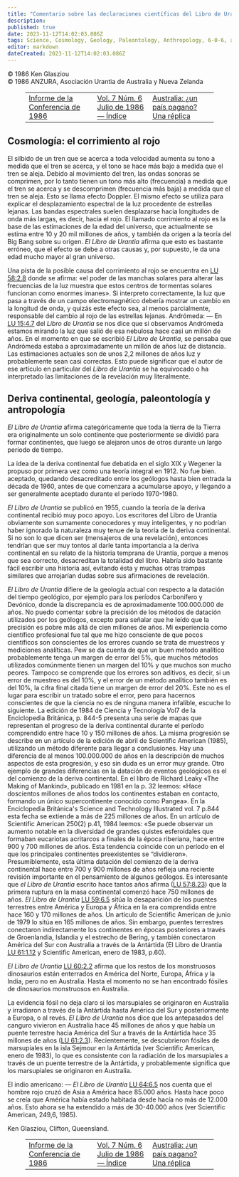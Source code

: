```yaml
---
title: "Comentario sobre las declaraciones científicas del Libro de Urantia, Parte III"
description: 
published: true
date: 2023-11-12T14:02:03.086Z
tags: Science, Cosmology, Geology, Paleontology, Anthropology, 6-0-6, article
editor: markdown
dateCreated: 2023-11-12T14:02:03.086Z
---
```


<p class="v-card v-sheet theme--light grey lighten-3 px-2 py-1">© 1986 Ken Glasziou<br>© 1986 ANZURA, Asociación Urantia de Australia y Nueva Zelanda</p>
<figure class="table chapter-navigator">
  <table>
    <tbody>
      <tr>
        <td>
        <a href="/es/article/606/Conference_1986_Report">
          <span class="mdi mdi-arrow-left-drop-circle"></span><span class="pl-2">Informe de la Conferencia de 1986</span>
        </a>
        </td>
        <td>
        <a href="/es/index/articles_606#vol-7-núm-6-julio-de-1986">
          <span class="mdi mdi-book-open-variant"></span><span class="pl-2">Vol. 7 Núm. 6 Julio de 1986 — Índice</span>
        </a>
        </td>
        <td>
        <a href="/es/article/William_Wentworth/Australia_A_Pagan_Country_A_Rejoinder">
          <span class="pr-2">Australia: ¿un país pagano? Una réplica</span><span class="mdi mdi-arrow-right-drop-circle"></span>
        </a>
        </td>
      </tr>
    </tbody>
  </table>
</figure>



## Cosmología: el corrimiento al rojo

El silbido de un tren que se acerca a toda velocidad aumenta su tono a medida que el tren se acerca, y el tono se hace más bajo a medida que el tren se aleja. Debido al movimiento del tren, las ondas sonoras se comprimen, por lo tanto tienen un tono más alto (frecuencia) a medida que el tren se acerca y se descomprimen (frecuencia más baja) a medida que el tren se aleja. Esto se llama efecto Doppler. El mismo efecto se utiliza para explicar el desplazamiento espectral de la luz procedente de estrellas lejanas. Las bandas espectrales suelen desplazarse hacia longitudes de onda más largas, es decir, hacia el rojo. El llamado corrimiento al rojo es la base de las estimaciones de la edad del universo, que actualmente se estima entre 10 y 20 mil millones de años, y también da origen a la teoría del Big Bang sobre su origen. _El Libro de Urantia_ afirma que esto es bastante erróneo, que el efecto se debe a otras causas y, por supuesto, le da una edad mucho mayor al gran universo.

Una pista de la posible causa del corrimiento al rojo se encuentra en <a id="a41_70"></a>[LU 58:2.8](/es/The_Urantia_Book/58#p2_8) donde se afirma: «el poder de las manchas solares para alterar las frecuencias de la luz muestra que estos centros de tormentas solares funcionan como enormes imanes». Si interpreto correctamente, la luz que pasa a través de un campo electromagnético debería mostrar un cambio en la longitud de onda, y quizás este efecto sea, al menos parcialmente, responsable del cambio al rojo de las estrellas lejanas. Andrómeda: — En <a id="a41_535"></a>[LU 15:4.7](/es/The_Urantia_Book/15#p4_7) del _Libro de Urantia_ se nos dice que si observamos Andrómeda estamos mirando la luz que salió de esa nebulosa hace casi un millón de años. En el momento en que se escribió _El Libro de Urantia_, se pensaba que Andrómeda estaba a aproximadamente un millón de años luz de distancia. Las estimaciones actuales son de unos 2,2 millones de años luz y probablemente sean casi correctas. Esto puede significar que el autor de ese artículo en particular del _Libro de Urantia_ se ha equivocado o ha interpretado las limitaciones de la revelación muy literalmente.

## Deriva continental, geología, paleontología y antropología

_El Libro de Urantia_ afirma categóricamente que toda la tierra de la Tierra era originalmente un solo continente que posteriormente se dividió para formar continentes, que luego se alejaron unos de otros durante un largo período de tiempo.

La idea de la deriva continental fue debatida en el siglo XIX y Wegener la propuso por primera vez como una teoría integral en 1912. No fue bien. aceptado, quedando desacreditado entre los geólogos hasta bien entrada la década de 1960, antes de que comenzara a acumularse apoyo, y llegando a ser generalmente aceptado durante el período 1970-1980.

_El Libro de Urantia_ se publicó en 1955, cuando la teoría de la deriva continental recibió muy poco apoyo. Los escritores del Libro de Urantia obviamente son sumamente conocedores y muy inteligentes, y no podrían haber ignorado la naturaleza muy tenue de la teoría de la deriva continental. Si no son lo que dicen ser (mensajeros de una revelación), entonces tendrían que ser muy tontos al darle tanta importancia a la deriva continental en su relato de la historia temprana de Urantia, porque a menos que sea correcto, desacreditan la totalidad del libro. Habría sido bastante fácil escribir una historia así, evitando ésta y muchas otras trampas similares que arrojarían dudas sobre sus afirmaciones de revelación.

_El Libro de Urantia_ difiere de la geología actual con respecto a la datación del tiempo geológico, por ejemplo para los períodos Carbonífero y Devónico, donde la discrepancia es de aproximadamente 100.000.000 de años. No puedo comentar sobre la precisión de los métodos de datación utilizados por los geólogos, excepto para señalar que he leído que la precisión es pobre más allá de cien millones de años. Mi experiencia como científico profesional fue tal que me hizo consciente de que pocos científicos son conscientes de los errores cuando se trata de muestreos y mediciones analíticas. Pew se da cuenta de que un buen método analítico probablemente tenga un margen de error del 5%, que muchos métodos utilizados comúnmente tienen un margen del 10% y que muchos son mucho peores. Tampoco se comprende que los errores son aditivos, es decir, si un error de muestreo es del 10%, y el error de un método analítico también es del 10%, la cifra final citada tiene un margen de error del 20%. Este no es el lugar para escribir un tratado sobre el error, pero para hacernos conscientes de que la ciencia no es de ninguna manera infalible, escuche lo siguiente. La edición de 1984 de Ciencia y Tecnología Vol7 de la Enciclopedia Británica, p. 844-5 presenta una serie de mapas que representan el progreso de la deriva continental durante el período comprendido entre hace 10 y 150 millones de años. La misma progresión se describe en un artículo de la edición de abril de Scientific American (1985), utilizando un método diferente para llegar a conclusiones. Hay una diferencia de al menos 100.000.000 de años en la descripción de muchos aspectos de esta progresión, y eso sin duda es un error muy grande. Otro ejemplo de grandes diferencias en la datación de eventos geológicos es el del comienzo de la deriva continental. En el libro de Richard Leaky «The Making of Mankind», publicado en 1981 en la p. 32 leemos: «Hace doscientos millones de años todos los continentes estaban en contacto, formando un único supercontinente conocido como Pangea». En la Enciclopedia Británica's Science and Technology Illustrated vol. 7 p.844 esta fecha se extiende a más de 225 millones de años. En un artículo de Scientific American 250(2) p.41, 1984 leemos: «Se puede observar un aumento notable en la diversidad de grandes quistes esferoidales que formaban eucariotas acritarcos a finales de la época riberiana, hace entre 900 y 700 millones de años. Esta tendencia coincide con un período en el que los principales continentes preexistentes se “dividieron». Presumiblemente, esta última datación del comienzo de la deriva continental hace entre 700 y 900 millones de años refleja una reciente revisión importante en el pensamiento de algunos geólogos. Es interesante que _el Libro de Urantia_ escrito hace tantos años afirma (<a id="a51_2814"></a>[LU 57:8.23](/es/The_Urantia_Book/57#p8_23)) que la primera ruptura en la masa continental comenzó hace 750 millones de años. _El Libro de Urantia_ <a id="a51_2962"></a>[LU 59:6.5](/es/The_Urantia_Book/59#p6_5) sitúa la desaparición de los puentes terrestres entre América y Europa y África en la era comprendida entre hace 160 y 170 millones de años. Un artículo de Scientific American de junio de 1979 lo sitúa en 165 millones de años. Sin embargo, puentes terrestres conectaron indirectamente los continentes en épocas posteriores a través de Groenlandia, Islandia y el estrecho de Bering, y también conectaron América del Sur con Australia a través de la Antártida (El Libro de Urantia <a id="a51_3483"></a>[LU 61:1.12](/es/The_Urantia_Book/61#p1_12) y Scientific American, enero de 1983, p.60).

_El Libro de Urantia_ <a id="a53_22"></a>[LU 60:2.2](/es/The_Urantia_Book/60#p2_2) afirma que los restos de los monstruosos dinosaurios están enterrados en América del Norte, Europa, África y la India, pero no en Australia. Hasta el momento no se han encontrado fósiles de dinosaurios monstruosos en Australia.

La evidencia fósil no deja claro si los marsupiales se originaron en Australia y irradiaron a través de la Antártida hasta América del Sur y posteriormente a Europa, o al revés. _El Libro de Urantia_ nos dice que los antepasados del canguro vivieron en Australia hace 45 millones de años y que había un puente terrestre hacia América del Sur a través de la Antártida hace 35 millones de años (<a id="a55_393"></a>[LU 61:2.3](/es/The_Urantia_Book/61#p2_3)). Recientemente, se descubrieron fósiles de marsupiales en la isla Sejmour en la Antártida (ver Scientific American, enero de 1983), lo que es consistente con la radiación de los marsupiales a través de un puente terrestre de la Antártida, y probablemente significa que los marsupiales se originaron en Australia.

El indio americano: — _El Libro de Urantia_ <a id="a57_44"></a>[LU 64:6.5](/es/The_Urantia_Book/64#p6_5) nos cuenta que el hombre rojo cruzó de Asia a América hace 85.000 años. Hasta hace poco se creía que América había estado habitada desde hacía no más de 12.000 años. Esto ahora se ha extendido a más de 30-40.000 años (ver Scientific American, 249,6, 1985).

Ken Glasziou, Clifton, Queensland.



<figure class="table chapter-navigator">
  <table>
    <tbody>
      <tr>
        <td>
        <a href="/es/article/606/Conference_1986_Report">
          <span class="mdi mdi-arrow-left-drop-circle"></span><span class="pl-2">Informe de la Conferencia de 1986</span>
        </a>
        </td>
        <td>
        <a href="/es/index/articles_606#vol-7-núm-6-julio-de-1986">
          <span class="mdi mdi-book-open-variant"></span><span class="pl-2">Vol. 7 Núm. 6 Julio de 1986 — Índice</span>
        </a>
        </td>
        <td>
        <a href="/es/article/William_Wentworth/Australia_A_Pagan_Country_A_Rejoinder">
          <span class="pr-2">Australia: ¿un país pagano? Una réplica</span><span class="mdi mdi-arrow-right-drop-circle"></span>
        </a>
        </td>
      </tr>
    </tbody>
  </table>
</figure>
